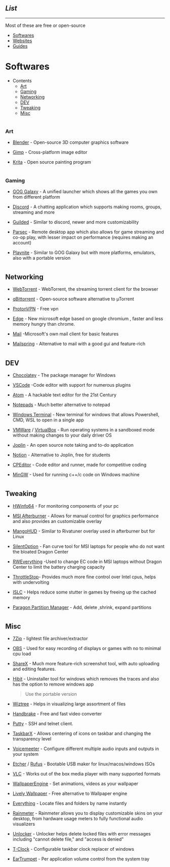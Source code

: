 ## _List_
---

Most of these are free or open-source 

- [Softwares](#softwares)
- [Websites](#websites)
- [Guides](#guides)



# Softwares
   - Contents
      - [Art](#art)
      - [Gaming](#gaming)
      - [Networking](#networking)
      - [DEV](#dev)
      - [Tweaking](#tweaking)
      - [Misc](#misc)

#
### Art
   - [Blender](https://www.blender.org/) - Open-source 3D computer graphics software

   - [Gimp](https://www.gimp.org/) - Cross-platform image editor

   - [Krita](https://www.krita.org/en/) - Open source painting program 

#
### Gaming

   - [GOG Galaxy](https://www.gog.com/galaxy) - A unified launcher which shows all the games you own from different platform

   - [Discord](https://dicord.com) - A chatting application which supports making rooms, groups, streaming and more

   - [Guilded](https://www.guilded.gg/) - Similar to discord, newer and more customizability

   - [Parsec](https://parsec.app/) - Remote desktop app which also allows for game streaming and co-op play, with lesser impact on performance (requires making an account)

   - [Playnite](https://playnite.link/) - Similar to GOG Galaxy but with more platforms, emulators, also with a portable version


#
## Networking

- [WebTorrent](https://github.com/webtorrent/webtorrent) - WebTorrent, the streaming torrent client for the browser

- [qBittorrent](https://www.qbittorrent.org/) - Open-source software alternative to µTorrent

- [ProtonVPN](https://protonvpn.com/) - Free vpn

- [Edge](https://www.microsoft.com/en-us/edge?r=1) - New microsoft edge based on google chromium , faster and less memory hungry than chrome.

- [Mail](https://www.microsoft.com/en-us/p/mail-and-calendar/9wzdncrfhvqm) -Microsoft's own mail client for basic features

- [Mailspring](https://getmailspring.com/) - Alternative to mail with a good gui and feature-rich



#

## DEV

   - [Chocolatey](https://chocolatey.org/) - The package manager for Windows

   - [VSCode](https://code.visualstudio.com/) -Code editor with support for numerous plugins

   - [Atom](https://atom.io/)  - A hackable text editor for the 21st Century

   - [Notepads](https://github.com/JasonStein/Notepads) - Much better alternative to notepad

   - [Windows Terminal](https://github.com/microsoft/terminal) - New terminal for windows that allows Powershell, CMD, WSL to open in a single app

   - [VMWare](https://www.vmware.com/in/products/workstation-player.html) / [VirtualBox](https://www.virtualbox.org/) - Run operating systems in a sandboxed mode without making changes to your daily driver OS

   - [Joplin](https://joplinapp.org/) - An open source note taking and to-do application

   - [Notion](https://www.notion.so/) - Alternative to Joplin, free for students

   - [CPEditor](https://cpeditor.org/) - Code editor and runner, made for competitive coding 

   - [MinGW](https://sourceforge.net/projects/mingw-w64/files/Toolchains%20targetting%20Win64/Personal%20Builds/mingw-builds/7.1.0/threads-posix/seh/) - Used for running c++/c code on Windows machine




#       

## Tweaking 

   - [HWinfo64](https://www.hwinfo.com/download/) - For monitoring  components of your pc

   - [MSI Afterburner](https://www.msi.com/Landing/afterburner/graphics-cards) - Allows for manual control for graphics performance and also provides an customizable overlay

   - [MangoHUD](https://github.com/flightlessmango/MangoHud) - Similar to Rivatuner overlay used in afterburner but for Linux

   - [SilentOption](https://forum-en.msi.com/index.php?threads/updated-2016-05-06-silent-option-fan-control-application-for-msi-laptops.255972/) - Fan curve tool for MSI laptops for people who do not want the bloated Dragon Center

   - [RWEverything]() -Used to change EC code in MSI laptops without Dragon Center to limit the battery charging capacity

   - [ThrottleStop](https://www.techpowerup.com/download/techpowerup-throttlestop/)- Provides much more fine control over Intel cpus, helps with undervolting

   - [ISLC](https://www.wagnardsoft.com/forums/viewtopic.php?t=1256) - Helps reduce some stutter in games by freeing up the cached memory

   - [Paragon Partition Manager](https://www.paragon-software.com/free/pm-express/) - Add, delete ,shrink, expand partitions 

#

## Misc
   - [7Zip](https://www.7-zip.org/) - lightest file archiver/extractor

   - [OBS](https://obsproject.com/) - Used for easy recording of displays or games with no to minimal cpu load

   - [ShareX](https://getsharex.com/) - Much more feature-rich screenshot tool, with auto uploading and editing features.

   - [Hibit](http://www.hibitsoft.ir/Uninstaller.html) - Uninstaller tool for windows which removes the traces and also has the option to remove windows app
      > Use the portable version

   - [Wiztree](https://diskanalyzer.com/) - Helps in visualizing large assortment of files

   - [Handbrake](https://handbrake.fr/) - Free and fast video converter

   - [Putty]() - SSH and telnet client.


   - [TaskbarX](https://chrisandriessen.nl/taskbarx) - Allows centering of icons on taskbar and changing the transparency level

   - [Voicemeeter](https://www.vb-audio.com/Voicemeeter/index.htm) - Configure different multiple audio inputs and outputs in your system

   - [Etcher](https://etcher.io/) / [Rufus](https://rufus.akeo.ie/) - Bootable USB maker for linux/macos/windows ISOs

   - [VLC](https://www.videolan.org/vlc/) - Works out of the box media player with many supported formats

   - [WallpaperEngine](https://store.steampowered.com/app/431960/Wallpaper_Engine/) - Set animations, videos as your wallpaper

   - [Lively Wallpaper](https://rocksdanister.github.io/lively/) - Free alternative to Wallpaper engine

   - [Everything](https://www.voidtools.com) - Locate files and folders by name instantly

   - [Rainmeter](https://www.rainmeter.net/) - Rainmeter allows you to display customizable skins on your desktop, from hardware usage meters to fully functional audio visualizers

   - [Unlocker](http://www.majorgeeks.com/files/details/unlocker.html) - Unlocker helps delete locked files with error messages including "cannot delete file," and "access is denied"

   - [T-Clock](https://github.com/White-Tiger/T-Clock) -  Configurable taskbar clock replacer of windows 

   - [EarTrumpet](https://github.com/File-New-Project/EarTrumpet) - Per application volume control from the system tray










